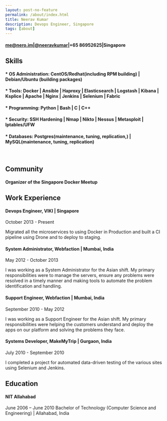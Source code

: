 ```yaml
---
layout: post-no-feature
permalink: /about/index.html
title: Neerav Kumar
description: Devops Engineer, Singapore
tags: [about]
---
```


#### [me@nero.im](mailto:me@nero.im)|[@neeravkumar](http://twitter.com/neeravkumar)|+65 86952625|Singapore

## Skills

#### * OS Administration: CentOS/Redhat(including RPM building) | Debian/Ubuntu (building packages)

#### * Tools: Docker | Ansible | Haproxy | Elasticsearch | Logstash | Kibana | Ksplice | Apache | Nginx | Jenkins | Selenium | Fabric
#### * Programming: Python | Bash | C | C++
#### * Security: SSH Hardening | Nmap | Nikto | Nessus | Metasploit | Iptables/UFW
#### * Databases: Postgres(maintenance, tuning, replication,) | MySQL(maintenance, tuning, replication)
<br />

## Community
#### Organizer of the Singapore Docker Meetup

## Work Experience

#### Devops Engineer, VIKI | Singapore
October 2013 - Present

Migrated all the microservices to using Docker in Production and built a CI pipeline using Drone and to deploy to staging.

#### System Administrator, Webfaction | Mumbai, India
May 2012 - October 2013

I was working as a System Administrator for the Asian shift. My primary responsibilities were to manage the servers, ensure any problems were resolved in a timely manner and making tools to automate the problem identification and handling.

#### Support Engineer, Webfaction | Mumbai, India
September 2010 - May 2012

I was working as a Support Engineer for the Asian shift. My primary responsibilities were helping the customers understand and deploy the apps on our platform and solving the problems they face.

#### Systems Developer, MakeMyTrip | Gurgaon, India
July 2010 - September 2010

I completed a project for automated data-driven testing of the various sites using Selenium and Jenkins.

## Education
#### NIT Allahabad
June 2006 – June 2010
Bachelor of Technology (Computer Science and Engineering) | Allahabad, India
